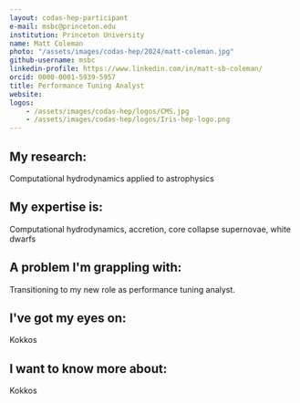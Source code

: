 ```yaml
---
layout: codas-hep-participant
e-mail: msbc@princeton.edu
institution: Princeton University
name: Matt Coleman
photo: "/assets/images/codas-hep/2024/matt-coleman.jpg"
github-username: msbc
linkedin-profile: https://www.linkedin.com/in/matt-sb-coleman/
orcid: 0000-0001-5939-5957
title: Performance Tuning Analyst
website:
logos:
    - /assets/images/codas-hep/logos/CMS.jpg
    - /assets/images/codas-hep/logos/Iris-hep-logo.png
---
```

## My research:
Computational hydrodynamics applied to astrophysics

## My expertise is:
Computational hydrodynamics, accretion, core collapse supernovae, white dwarfs

## A problem I'm grappling with:
Transitioning to my new role as performance tuning analyst.

## I've got my eyes on:
Kokkos

## I want to know more about:
Kokkos
